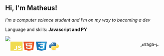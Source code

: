 ## Hi, I'm Matheus!

*I'm a computer science student and I'm on my way to becoming a dev*

Language and skills: **Javascript and PY**

<div align="center">
  <a href="https://github.com/MatheusBraga1">
  <img align="left" height="180em" src="https://github-readme-stats.vercel.app/api?username=MatheusBraga1&show_icons=true&theme=dark&include_all_commits=true&count_private=true"/>
</div>
<div style="display: inline_block"><br>
  <img align="left" alt="Braga-Js" height="30" width="40" src="https://raw.githubusercontent.com/devicons/devicon/master/icons/javascript/javascript-plain.svg">
  <img align="left" alt="Braga-HTML" height="30" width="40" src="https://raw.githubusercontent.com/devicons/devicon/master/icons/html5/html5-original.svg">
  <img align="left" alt="Braga-CSS" height="30" width="40" src="https://raw.githubusercontent.com/devicons/devicon/master/icons/css3/css3-original.svg">
  <img align="left" alt="Braga-Python" height="30" width="40" src="https://raw.githubusercontent.com/devicons/devicon/master/icons/python/python-original.svg">
  <img align="right" alt="Braga-pic" height="150" style="border-radius:50px;" src="https://pngset.com/images/jujutsu-kaisen-wiki-jujutsu-kaisen-satoru-gojo-manga-comics-book-person-transparent-png-748579.png">
</div>
  
  ##
